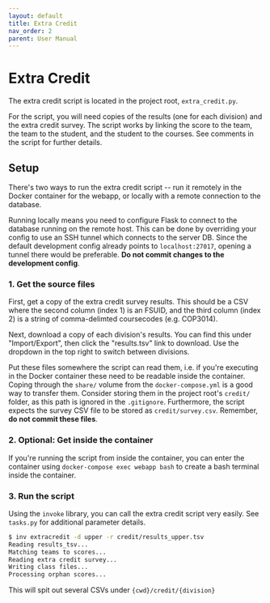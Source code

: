 ```yaml
---
layout: default
title: Extra Credit
nav_order: 2
parent: User Manual
---
```


# Extra Credit
The extra credit script is located in the project root, `extra_credit.py`.

For the script, you will need copies of the results (one for each division) and the extra credit survey. The script works by linking the score to the team, the team to the student, and the student to the courses. See comments in the script for further details.

## Setup
There's two ways to run the extra credit script -- run it remotely in the Docker container for the webapp, or locally with a remote connection to the database.

Running locally means you need to configure Flask to connect to the database running on the remote host. This can be done by overriding your config to use an SSH tunnel which connects to the server DB. Since the default development config already points to `localhost:27017`, opening a tunnel there would be preferable. **Do not commit changes to the development config**.

### 1. Get the source files
First, get a copy of the extra credit survey results. This should be a CSV where the second column (index 1) is an FSUID, and the third column (index 2) is a string of comma-delimted coursecodes (e.g. COP3014).

Next, download a copy of each division's results. You can find this under "Import/Export", then click the "results.tsv" link to download. Use the dropdown in the top right to switch between divisions.

Put these files somewhere the script can read them, i.e. if you're executing in the Docker container these need to be readable inside the container. Coping through the `share/` volume from the `docker-compose.yml` is a good way to transfer them. Consider storing them in the project root's `credit/` folder, as this path is ignored in the `.gitignore`. Furthermore, the script expects the survey CSV file to be stored as `credit/survey.csv`.  Remember, **do not commit these files**.

### 2. Optional: Get inside the container
If you're running the script from inside the container, you can enter the container using `docker-compose exec webapp bash` to create a bash terminal inside the container.

### 3. Run the script
Using the `invoke` library, you can call the extra credit script very easily. See `tasks.py` for additional parameter details.

```sh
$ inv extracredit -d upper -r credit/results_upper.tsv
Reading results_tsv...
Matching teams to scores...
Reading extra credit survey...
Writing class files...
Processing orphan scores...
```

This will spit out several CSVs under `{cwd}/credit/{division}`

